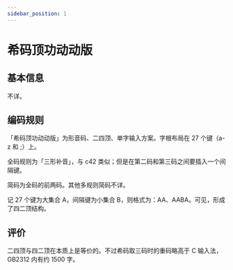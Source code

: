```yaml
---
sidebar_position: 1
---
```


# 希码顶功动动版

## 基本信息

不详。

## 编码规则

「希码顶功动动版」为形音码、二四顶、单字输入方案。字根布局在 27 个键（a-z 和 ;）上。

全码规则为「三形补音」，与 c42 类似；但是在第二码和第三码之间要插入一个间隔键。

简码为全码的前两码。其他多规则简码不详。

记 27 个键为大集合 A，间隔键为小集合 B，则格式为：AA、AABA。可见，形成了四二顶结构。

## 评价

二四顶与四二顶在本质上是等价的。不过希码取三码时的重码略高于 C 输入法，GB2312 内有约 1500 字。
